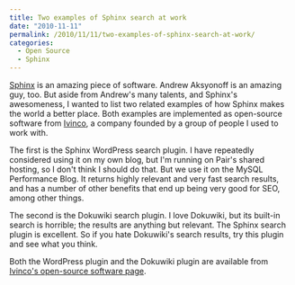 ```yaml
---
title: Two examples of Sphinx search at work
date: "2010-11-11"
permalink: /2010/11/11/two-examples-of-sphinx-search-at-work/
categories:
  - Open Source
  - Sphinx
---
```

[Sphinx][1] is an amazing piece of software. Andrew Aksyonoff is an amazing guy, too. But aside from Andrew's many talents, and Sphinx's awesomeness, I wanted to list two related examples of how Sphinx makes the world a better place. Both examples are implemented as open-source software from [Ivinco][2], a company founded by a group of people I used to work with.

The first is the Sphinx WordPress search plugin. I have repeatedly considered using it on my own blog, but I'm running on Pair's shared hosting, so I don't think I should do that. But we use it on the MySQL Performance Blog. It returns highly relevant and very fast search results, and has a number of other benefits that end up being very good for SEO, among other things.

The second is the Dokuwiki search plugin. I love Dokuwiki, but its built-in search is horrible; the results are anything but relevant. The Sphinx search plugin is excellent. So if you hate Dokuwiki's search results, try this plugin and see what you think.

Both the WordPress plugin and the Dokuwiki plugin are available from [Ivinco's open-source software page][3].

 [1]: http://sphinxsearch.com/
 [2]: http://www.ivinco.com/
 [3]: http://www.ivinco.com/software/
